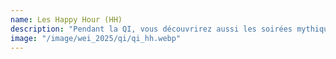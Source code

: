 ```yaml
---
name: Les Happy Hour (HH)
description: "Pendant la QI, vous découvrirez aussi les soirées mythiques du mardi soir : les HH. De 18h32 à 23h, ou même jusqu’à 1h pour les HHx spéciales, le Bar de Centrale sera ouvert et servira de la bière ou des softs à des prix complètement fous ! Les HH sont les rendez-vous de la semaine pour discuter avec ses ami·e·s autour d'un verre ou pour s'en faire des nouveaux. Vous y découvrirez aussi dBs, l’association de mix, qui sera toujours là pour mettre le feu !"
image: "/image/wei_2025/qi/qi_hh.webp"
---
```

